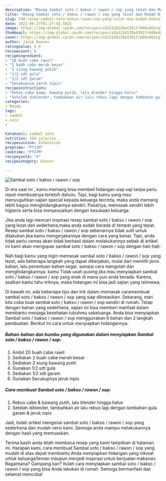 ```yaml
---
description: "Resep Sambal soto / bakso / rawon / sop yang lezat dan Mudah Dibuat"
title: "Resep Sambal soto / bakso / rawon / sop yang lezat dan Mudah Dibuat"
slug: 740-resep-sambal-soto-bakso-rawon-sop-yang-lezat-dan-mudah-dibuat
date: 2021-06-27T01:27:43.582Z
image: https://img-global.cpcdn.com/recipes/a3a3126120a4391f/680x482cq70/sambal-soto-bakso-rawon-sop-foto-resep-utama.jpg
thumbnail: https://img-global.cpcdn.com/recipes/a3a3126120a4391f/680x482cq70/sambal-soto-bakso-rawon-sop-foto-resep-utama.jpg
cover: https://img-global.cpcdn.com/recipes/a3a3126120a4391f/680x482cq70/sambal-soto-bakso-rawon-sop-foto-resep-utama.jpg
author: Jacob Reeves
ratingvalue: 4.9
reviewcount: 8
recipeingredient:
- "20 buah cabe rawit"
- "2 buah cabe merah besar"
- "2 siung bawang putih"
- "1/2 sdt gula"
- "1/2 sdt garam"
- "Secukupnya jeruk nipis"
recipeinstructions:
- "Rebus cabe &amp; bawang putih, lalu blender hingga halus"
- "Setelah diblender, tambahkan air lalu rebus lagi dengan tambahan gula garam &amp; jeruk nipis"
categories:
- Resep
tags:
- sambal
- soto
- 

katakunci: sambal soto  
nutrition: 154 calories
recipecuisine: Indonesian
preptime: "PT11M"
cooktime: "PT37M"
recipeyield: "4"
recipecategory: Dinner

---
```



![Sambal soto / bakso / rawon / sop](https://img-global.cpcdn.com/recipes/a3a3126120a4391f/680x482cq70/sambal-soto-bakso-rawon-sop-foto-resep-utama.jpg)

Di era  saat ini , kamu memang bisa membeli hidangan siap saji tanpa perlu repot membuatnya terlebih dahulu. Tapi, bagi kamu yang mau menyuguhkan sajian special kepada keluarga tercinta, maka anda memang lebih bagus menghidangkannya sendiri. Pasalnya, memasak sendiri lebih higienis serta bisa menyesuaikan dengan kesukaan keluarga.

Jika anda lagi mencari inspirasi resep sambal soto / bakso / rawon / sop yang lezat dan sederhana,maka anda sudah berada di tempat yang tepat. Resep sambal soto / bakso / rawon / sop  sebenarnya tidak sulit untuk dilakukan jika kamu mengerjakannya dengan cara yang benar. Tapi, anda tidak perlu cemas akan tidak berhasil dalam melakukannya 
sebab di artikel ini kami akan mengupas sambal soto / bakso / rawon / sop dengan hati-hati.  



Nah bagi kamu yang ingin memasak sambal soto / bakso / rawon / sop yang lezat, ada beberapa langkah yang dapat dikerjakan, mulai dari memilih jenis bahan, lalu penentuan bahan segar, sampai cara mengolah dan menghidangkannya. kamu Tidak usah pusing jika mau menyiapkan sambal soto / bakso / rawon / sop yang enak di mana pun anda berada. Karena, asalkan kamu  tahu triknya, maka hidangan ini bisa jadi sajian yang istimewa.

Di bawah ini, ada beberapa tips dan trik dalam memasak caramembuat sambal soto / bakso / rawon / sop yang siap dikreasikan. Sekarang, mari kita coba buat sambal soto / bakso / rawon / sop sendiri di rumah. Tetap dengan bahan yang sederhana, sajian ini bisa memberi manfaat dalam membantu menjaga kesehatan tubuhmu sekeluarga. Anda bisa menyiapkan Sambal soto / bakso / rawon / sop menggunakan 6 bahan dan 2 langkah pembuatan. Berikut ini cara untuk menyiapkan hidangannya.

<!--inarticleads1-->

##### Bahan-bahan dan bumbu yang digunakan dalam menyiapkan Sambal soto / bakso / rawon / sop:

1. Ambil 20 buah cabe rawit
1. Sediakan 2 buah cabe merah besar
1. Sediakan 2 siung bawang putih
1. Gunakan 1/2 sdt gula
1. Sediakan 1/2 sdt garam
1. Gunakan Secukupnya jeruk nipis




<!--inarticleads2-->

##### Cara membuat Sambal soto / bakso / rawon / sop:

1. Rebus cabe &amp; bawang putih, lalu blender hingga halus
1. Setelah diblender, tambahkan air lalu rebus lagi dengan tambahan gula garam &amp; jeruk nipis




Jadi, itulah artikel mengenai  sambal soto / bakso / rawon / sop  yang sederhana dan mudah versi kami. Semoga anda mampu melakukannya dengan hasil yang memuaskan. 

Terima kasih anda telah membaca resep yang kami tampilkan di halaman ini. Harapan kami, cara membuat  Sambal soto / bakso / rawon / sop yang mudah di atas dapat membantu Anda menyiapkan hidangan yang nikmat untuk keluarga/teman maupun menjadi inspirasi untuk berjualan makanan. Bagaimana? Gampang kan? Itulah cara menyiapkan sambal soto / bakso / rawon / sop yang bisa Anda lakukan di rumah. Semoga bermanfaat dan selamat mencoba!

